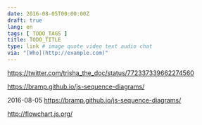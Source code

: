 ```yaml
---
date: 2016-08-05T00:00:00Z
draft: true
lang: en
tags: [ TODO_TAGS ]
title: TODO_TITLE
type: link # image quote video text audio chat
via: "[Who](http://example.com)"
---
```


<https://twitter.com/trisha_the_doc/status/772337339662274560>

<https://bramp.github.io/js-sequence-diagrams/>

2016-08-05
https://bramp.github.io/js-sequence-diagrams/

http://flowchart.js.org/

